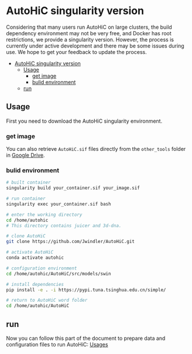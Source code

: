 # AutoHiC singularity version

Considering that many users run AutoHiC on large clusters, the build dependency environment may not be very free, and Docker has root restrictions, we provide a singularity version. However, the process is currently under active development and there may be some issues during use. We hope to get your feedback to update the process.



- [AutoHiC singularity version](#autohic-singularity-version)
  - [Usage](#usage)
    - [get image](#get-image)
    - [bulid environment](#bulid-environment)
  - [run](#run)




## Usage

First you need to download the AutoHiC singularity environment.



### get image

You can also retrieve `AutoHiC.sif` files directly from the `other_tools` folder in [Google Drive](https://drive.google.com/drive/folders/1T9twnImt1CK_NrB9SBb-dg4dBENyhPTN).



### bulid environment

```sh
# built container
singularity build your_container.sif your_image.sif

# run container
singularity exec your_container.sif bash

# enter the working directory
cd /home/autohic
# This directory contains juicer and 3d-dna.

# clone AutoHiC
git clone https://github.com/Jwindler/AutoHiC.git

# activate AutoHiC
conda activate autohic

# configuration environment
cd /home/autohic/AutoHiC/src/models/swin

# install dependencies
pip install -e . -i https://pypi.tuna.tsinghua.edu.cn/simple/

# return to AutoHiC word folder
cd /home/autohic/AutoHiC
```



## run

Now you can follow this part of the document to prepare data and configuration files to run AutoHiC: [Usages](https://github.com/Jwindler/AutoHiC#usages)

